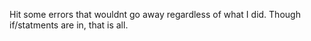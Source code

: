 Hit some errors that wouldnt go away regardless of what I did. Though if/statments are in, that is all. 
